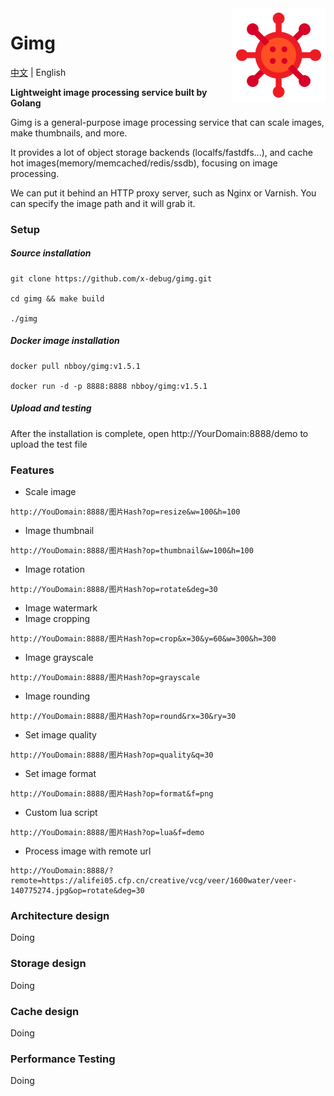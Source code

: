 <img align="right" width="150px" src="./resources/logo-192x192.png">

# Gimg
[中文](readme.md) | English 

**Lightweight image processing service built by Golang**

Gimg is a general-purpose image processing service that can scale images, make thumbnails, and more.

It provides a lot of object storage backends (localfs/fastdfs...), and cache hot images(memory/memcached/redis/ssdb), focusing on image processing.

We can put it behind an HTTP proxy server, such as Nginx or Varnish. You can specify the image path and it will grab it.

### Setup
##### Source installation
```shell
git clone https://github.com/x-debug/gimg.git

cd gimg && make build

./gimg
```

##### Docker image installation
```shell
docker pull nbboy/gimg:v1.5.1

docker run -d -p 8888:8888 nbboy/gimg:v1.5.1
```

##### Upload and testing
After the installation is complete, open http://YourDomain:8888/demo to upload the test file

### Features
- Scale image
```
http://YouDomain:8888/图片Hash?op=resize&w=100&h=100
```
- Image thumbnail
```
http://YouDomain:8888/图片Hash?op=thumbnail&w=100&h=100
```
- Image rotation 
```
http://YouDomain:8888/图片Hash?op=rotate&deg=30
```
- Image watermark
- Image cropping
```
http://YouDomain:8888/图片Hash?op=crop&x=30&y=60&w=300&h=300
```
- Image grayscale
```
http://YouDomain:8888/图片Hash?op=grayscale
```
- Image rounding
```
http://YouDomain:8888/图片Hash?op=round&rx=30&ry=30
```
- Set image quality 
```
http://YouDomain:8888/图片Hash?op=quality&q=30
```
- Set image format
```
http://YouDomain:8888/图片Hash?op=format&f=png
```
- Custom lua script
```
http://YouDomain:8888/图片Hash?op=lua&f=demo
```
- Process image with remote url
```
http://YouDomain:8888/?remote=https://alifei05.cfp.cn/creative/vcg/veer/1600water/veer-140775274.jpg&op=rotate&deg=30
```

### Architecture design
Doing

### Storage design
Doing

### Cache design
Doing

### Performance Testing
Doing
